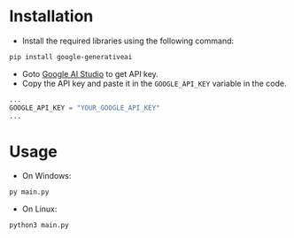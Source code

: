 # Installation

- Install the required libraries using the following command:

```bash
pip install google-generativeai
```

- Goto [Google AI Studio](https://aistudio.google.com/app/apikey) to get API key.
- Copy the API key and paste it in the `GOOGLE_API_KEY` variable in the code.

```python
...
GOOGLE_API_KEY = "YOUR_GOOGLE_API_KEY"
...
```

# Usage

- On Windows:

```bash
py main.py
```

- On Linux:

```bash
python3 main.py
```

